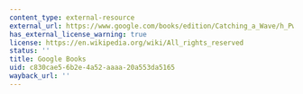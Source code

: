 ```yaml
---
content_type: external-resource
external_url: https://www.google.com/books/edition/Catching_a_Wave/h_PwCgAAQBAJ?hl=en&gbpv=1
has_external_license_warning: true
license: https://en.wikipedia.org/wiki/All_rights_reserved
status: ''
title: Google Books
uid: c830cae5-6b2e-4a52-aaaa-20a553da5165
wayback_url: ''
---
```

